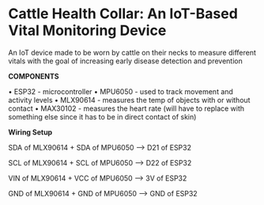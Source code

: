 # Cattle Health Collar: An IoT-Based Vital Monitoring Device
An IoT device made to be worn by cattle on their necks to measure different vitals with the goal of increasing early disease detection and prevention

**COMPONENTS** 

  • ESP32 - microcontroller
  • MPU6050 - used to track movement and activity levels
  • MLX90614 - measures the temp of objects with or without contact
  • MAX30102 - measures the heart rate (will have to replace with something else since it has to be in direct contact of skin)



**Wiring Setup** 

  SDA of MLX90614 + SDA of MPU6050 --> D21 of ESP32

  SCL of MLX90614 + SCL of MPU6050 --> D22 of ESP32

  VIN of MLX90614 + VCC of MPU6050 --> 3V of ESP32

  GND of MLX90614 + GND of MPU6050 --> GND of ESP32

  